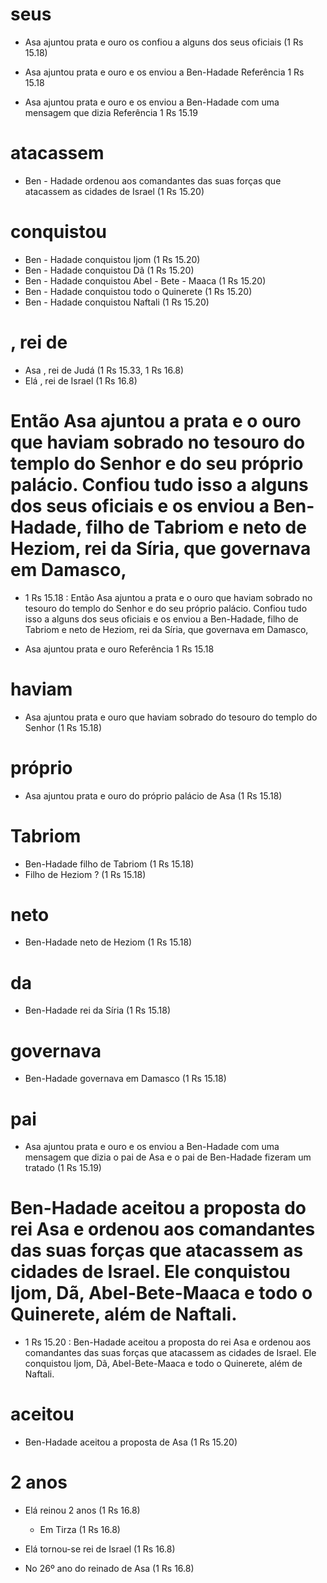 # seus
- Asa ajuntou prata e ouro os confiou a alguns dos seus oficiais (1 Rs 15.18)

- Asa ajuntou prata e ouro e os enviou a Ben-Hadade Referência 1 Rs 15.18

- Asa ajuntou prata e ouro e os enviou a Ben-Hadade com uma mensagem que dizia Referência 1 Rs 15.19

# atacassem
- Ben - Hadade ordenou aos comandantes das suas forças que atacassem as cidades de Israel (1 Rs 15.20)

# conquistou
- Ben - Hadade conquistou Ijom (1 Rs 15.20)
- Ben - Hadade conquistou Dã (1 Rs 15.20)
- Ben - Hadade conquistou Abel - Bete - Maaca (1 Rs 15.20)
- Ben - Hadade conquistou todo o Quinerete (1 Rs 15.20)
- Ben - Hadade conquistou Naftali (1 Rs 15.20)

# , rei de
- Asa , rei de Judá (1 Rs 15.33, 1 Rs 16.8)
- Elá , rei de Israel (1 Rs 16.8)

# Então Asa ajuntou a prata e o ouro que haviam sobrado no tesouro do templo do Senhor e do seu próprio palácio. Confiou tudo isso a alguns dos seus oficiais e os enviou a Ben-Hadade, filho de Tabriom e neto de Heziom, rei da Síria, que governava em Damasco,
- 1 Rs 15.18 : Então Asa ajuntou a prata e o ouro que haviam sobrado no tesouro do templo do Senhor e do seu próprio palácio. Confiou tudo isso a alguns dos seus oficiais e os enviou a Ben-Hadade, filho de Tabriom e neto de Heziom, rei da Síria, que governava em Damasco,

- Asa ajuntou prata e ouro Referência 1 Rs 15.18

# haviam
- Asa ajuntou prata e ouro que haviam sobrado do tesouro do templo do Senhor (1 Rs 15.18)

# próprio
- Asa ajuntou prata e ouro do próprio palácio de Asa (1 Rs 15.18)

# Tabriom
- Ben-Hadade filho de Tabriom (1 Rs 15.18)
- Filho de Heziom ? (1 Rs 15.18)

# neto
- Ben-Hadade neto de Heziom (1 Rs 15.18)

# da
- Ben-Hadade rei da Síria (1 Rs 15.18)

# governava
- Ben-Hadade governava em Damasco (1 Rs 15.18)

# pai
- Asa ajuntou prata e ouro e os enviou a Ben-Hadade com uma mensagem que dizia o pai de Asa e o pai de Ben-Hadade fizeram um tratado (1 Rs 15.19)

# Ben-Hadade aceitou a proposta do rei Asa e ordenou aos comandantes das suas forças que atacassem as cidades de Israel. Ele conquistou Ijom, Dã, Abel-Bete-Maaca e todo o Quinerete, além de Naftali.
- 1 Rs 15.20 : Ben-Hadade aceitou a proposta do rei Asa e ordenou aos comandantes das suas forças que atacassem as cidades de Israel. Ele conquistou Ijom, Dã, Abel-Bete-Maaca e todo o Quinerete, além de Naftali.

# aceitou
- Ben-Hadade aceitou a proposta de Asa (1 Rs 15.20)

# 2 anos
- Elá reinou 2 anos (1 Rs 16.8)
  - Em Tirza (1 Rs 16.8)

- Elá tornou-se rei de Israel (1 Rs 16.8)
- No 26º ano do reinado de Asa (1 Rs 16.8)

